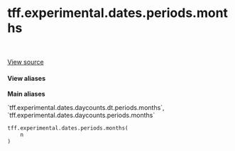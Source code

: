 <div itemscope itemtype="http://developers.google.com/ReferenceObject">
<meta itemprop="name" content="tff.experimental.dates.periods.months" />
<meta itemprop="path" content="Stable" />
</div>

# tff.experimental.dates.periods.months

<!-- Insert buttons and diff -->

<table class="tfo-notebook-buttons tfo-api" align="left">
</table>

<a target="_blank" href="https://github.com/google/tf-quant-finance/blob/master/tf_quant_finance/experimental/dates/periods.py">View source</a>





<section class="expandable">
  <h4 class="showalways">View aliases</h4>
  <p>
<b>Main aliases</b>
<p>`tff.experimental.dates.daycounts.dt.periods.months`, `tff.experimental.dates.daycounts.periods.months`</p>
</p>
</section>

```python
tff.experimental.dates.periods.months(
    n
)
```



<!-- Placeholder for "Used in" -->
